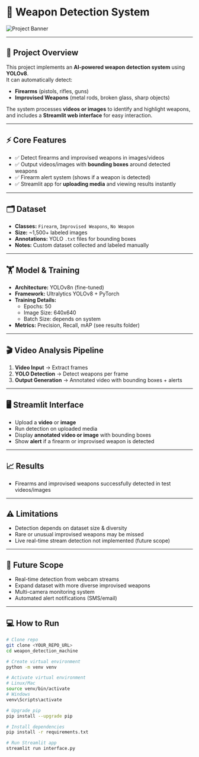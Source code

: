 # 🔫 Weapon Detection System 

![Project Banner](docs/banner.png) <!-- Optional banner image -->

---

## 🌟 Project Overview
This project implements an **AI-powered weapon detection system** using **YOLOv8**.  
It can automatically detect:  

- **Firearms** (pistols, rifles, guns)  
- **Improvised Weapons** (metal rods, broken glass, sharp objects)  

The system processes **videos or images** to identify and highlight weapons, and includes a **Streamlit web interface** for easy interaction.

---

## ⚡ Core Features
- ✅ Detect firearms and improvised weapons in images/videos  
- ✅ Output videos/images with **bounding boxes** around detected weapons  
- ✅ Firearm alert system (shows if a weapon is detected)  
- ✅ Streamlit app for **uploading media** and viewing results instantly  

---

## 🗂️ Dataset
- **Classes:** `Firearm`, `Improvised Weapons`, `No Weapon`  
- **Size:** ~1,500+ labeled images  
- **Annotations:** YOLO `.txt` files for bounding boxes  
- **Notes:** Custom dataset collected and labeled manually  

---

## 🏋️ Model & Training
- **Architecture:** YOLOv8n (fine-tuned)  
- **Framework:** Ultralytics YOLOv8 + PyTorch  
- **Training Details:**  
  - Epochs: 50  
  - Image Size: 640x640  
  - Batch Size: depends on system  
- **Metrics:** Precision, Recall, mAP (see results folder)  

---

## 🎬 Video Analysis Pipeline
1. **Video Input** → Extract frames  
2. **YOLO Detection** → Detect weapons per frame  
3. **Output Generation** → Annotated video with bounding boxes + alerts  

---

## 🖥️ Streamlit Interface
- Upload a **video** or **image**  
- Run detection on uploaded media  
- Display **annotated video or image** with bounding boxes  
- Show **alert** if a firearm or improvised weapon is detected  


---

## 📈 Results
- Firearms and improvised weapons successfully detected in test videos/images  

---

## ⚠️ Limitations
- Detection depends on dataset size & diversity  
- Rare or unusual improvised weapons may be missed  
- Live real-time stream detection not implemented (future scope)  

---

## 🚀 Future Scope
- Real-time detection from webcam streams  
- Expand dataset with more diverse improvised weapons  
- Multi-camera monitoring system  
- Automated alert notifications (SMS/email)  

---

## 💻 How to Run

```bash
# Clone repo
git clone <YOUR_REPO_URL>
cd weapon_detection_machine

# Create virtual environment
python -m venv venv

# Activate virtual environment
# Linux/Mac
source venv/bin/activate
# Windows
venv\Scripts\activate

# Upgrade pip
pip install --upgrade pip

# Install dependencies
pip install -r requirements.txt

# Run Streamlit app
streamlit run interface.py
